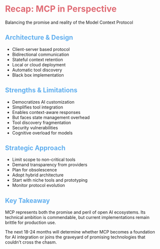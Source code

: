 # Recap: MCP in Perspective

<div class="text-center text-xl font-light my-4 text-white">
  Balancing the promise and reality of the Model Context Protocol
</div>

<div class="grid grid-cols-3 gap-4">
<div>

## Architecture & Design
<div class="text-xs">

- Client-server based protocol
- Bidirectional communication
- Stateful context retention
- Local or cloud deployment
- Automatic tool discovery
- Black box implementation

</div>
</div>

<div>

## Strengths & Limitations
<div class="text-xs">

- Democratizes AI customization
- Simplifies tool integration
- Enables context-aware responses
- But faces state management overhead
- Tool discovery fragmentation
- Security vulnerabilities
- Cognitive overload for models

</div>
</div>

<div>

## Strategic Approach
<div class="text-xs">

- Limit scope to non-critical tools
- Demand transparency from providers
- Plan for obsolescence
- Adopt hybrid architecture
- Start with niche tools and prototyping
- Monitor protocol evolution

</div>
</div>
</div>

<div class="mt-4 grid grid-cols-2 gap-4">
<div>

## Key Takeaway
<div class="text-sm">

MCP represents both the <span class="text-yellow-300 font-bold">promise and peril</span> of open AI ecosystems. Its technical ambition is commendable, but current implementations remain <span class="text-yellow-300 font-bold">brittle for production use</span>.

The next 18-24 months will determine whether MCP becomes a <span class="text-yellow-300 font-bold">foundation for AI integration</span> or joins the graveyard of promising technologies that couldn't cross the chasm.

</div>
</div>

<div>

<MCPChart 
  title="MCP Maturity Timeline" 
  :data="{
    labels: ['2024', '2025', '2026', '2027'],
    datasets: [
      {
        label: 'Experimentation',
        data: [90, 70, 40, 20],
        backgroundColor: '#E06C75'
      },
      {
        label: 'Production',
        data: [10, 30, 60, 80],
        backgroundColor: '#98C379'
      }
    ]
  }"
/>

</div>
</div>

<style>
h1 {
  color: #E06C75;
}
h2 {
  color: #61AFEF;
}
</style> 